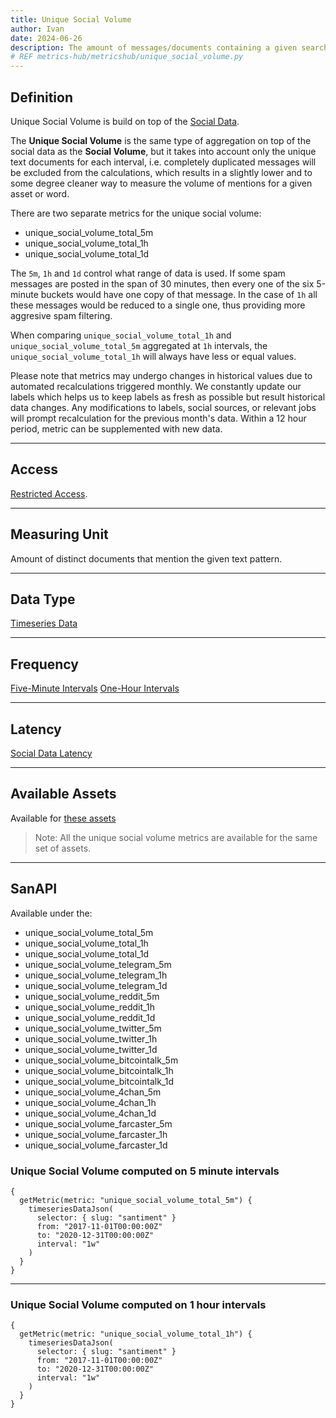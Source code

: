 ```yaml
---
title: Unique Social Volume
author: Ivan
date: 2024-06-26
description: The amount of messages/documents containing a given search term without spam
# REF metrics-hub/metricshub/unique_social_volume.py
---
```


## Definition

Unique Social Volume is build on top of the [Social Data](/metrics/details/social-data).

The **Unique Social Volume** is the same type of aggregation on top of the
social data as the **Social Volume**, but it takes into account only the unique
text documents for each interval, i.e. completely duplicated messages will be
excluded from the calculations, which results in a slightly lower and to some
degree cleaner way to measure the volume of mentions for a given asset or word.

There are two separate metrics for the unique social volume:

- unique_social_volume_total_5m
- unique_social_volume_total_1h
- unique_social_volume_total_1d

The `5m`, `1h` and `1d` control what range of data is used. If some spam messages are
posted in the span of 30 minutes, then every one of the six  5-minute buckets would have
one copy of that message. In the case of `1h` all these messages would be reduced
to a single one, thus providing more aggresive spam filtering.

When comparing `unique_social_volume_total_1h` and
`unique_social_volume_total_5m` aggregated at `1h` intervals, the
`unique_social_volume_total_1h` will always have less or equal values.

Please note that metrics may undergo changes in historical values due to automated recalculations triggered monthly. We constantly update our labels which helps us to keep labels as fresh as possible but result historical data changes. Any modifications to labels, social sources, or relevant jobs will prompt recalculation for the previous month's data. Within a 12 hour period, metric can be supplemented with new data.

---

## Access

[Restricted Access](/metrics/details/access#restricted-access).

---

## Measuring Unit

Amount of distinct documents that mention the given text pattern.

---

## Data Type

[Timeseries Data](/metrics/details/data-type#timeseries-data)

---

## Frequency

[Five-Minute Intervals](/metrics/details/frequency#five-minute-frequency)
[One-Hour Intervals](/metrics/details/frequency#hourly-frequency)

---

## Latency

[Social Data Latency](/metrics/details/latency#social-data-latency)

---

## Available Assets

Available for [these assets](<https://api.santiment.net/graphiql?variables=&query=%7B%0A%20%20getMetric(metric%3A%20%22unique_social_volume_5m%22)%20%7B%0A%20%20%20%20metadata%20%7B%0A%20%20%20%20%20%20availableSlugs%0A%20%20%20%20%7D%0A%20%20%7D%0A%7D%0A>)

> Note: All the unique social volume metrics are available for the same set of assets.

---

## SanAPI

Available under the:
- unique_social_volume_total_5m
- unique_social_volume_total_1h
- unique_social_volume_total_1d
- unique_social_volume_telegram_5m
- unique_social_volume_telegram_1h
- unique_social_volume_telegram_1d
- unique_social_volume_reddit_5m
- unique_social_volume_reddit_1h
- unique_social_volume_reddit_1d
- unique_social_volume_twitter_5m
- unique_social_volume_twitter_1h
- unique_social_volume_twitter_1d
- unique_social_volume_bitcointalk_5m
- unique_social_volume_bitcointalk_1h
- unique_social_volume_bitcointalk_1d
- unique_social_volume_4chan_5m
- unique_social_volume_4chan_1h
- unique_social_volume_4chan_1d
- unique_social_volume_farcaster_5m
- unique_social_volume_farcaster_1h
- unique_social_volume_farcaster_1d


### Unique Social Volume computed on 5 minute intervals

```graphql-explorer
{
  getMetric(metric: "unique_social_volume_total_5m") {
    timeseriesDataJson(
      selector: { slug: "santiment" }
      from: "2017-11-01T00:00:00Z"
      to: "2020-12-31T00:00:00Z"
      interval: "1w"
    )
  }
}
```

---

### Unique Social Volume computed on 1 hour intervals

```graphql-explorer
{
  getMetric(metric: "unique_social_volume_total_1h") {
    timeseriesDataJson(
      selector: { slug: "santiment" }
      from: "2017-11-01T00:00:00Z"
      to: "2020-12-31T00:00:00Z"
      interval: "1w"
    )
  }
}
```
